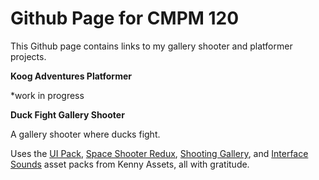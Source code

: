 # Github Page for CMPM 120

This Github page contains links to my gallery shooter and platformer projects.

**Koog Adventures Platformer**

*work in progress

**Duck Fight Gallery Shooter**

A gallery shooter where ducks fight.

Uses the [UI Pack](https://kenney.nl/assets/ui-pack), [Space Shooter Redux](https://kenney.nl/assets/space-shooter-redux), [Shooting Gallery](https://kenney.nl/assets/shooting-gallery), and [Interface Sounds](https://kenney.nl/assets/interface-sounds) asset packs from Kenny Assets, all with gratitude.